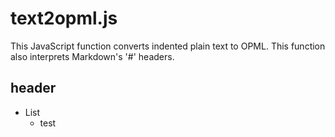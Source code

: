 # text2opml.js

This JavaScript function  converts indented plain text to OPML.
This function also interprets Markdown's '#' headers.

## header

* List
    * test

